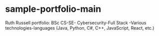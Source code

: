 # sample-portfolio-main
Ruth Russell portfolio: BSc CS-SE- Cybersecurity-Full Stack -Various technologies-languages (Java, Python, C#, C++, JavaScript, React, etc.)
